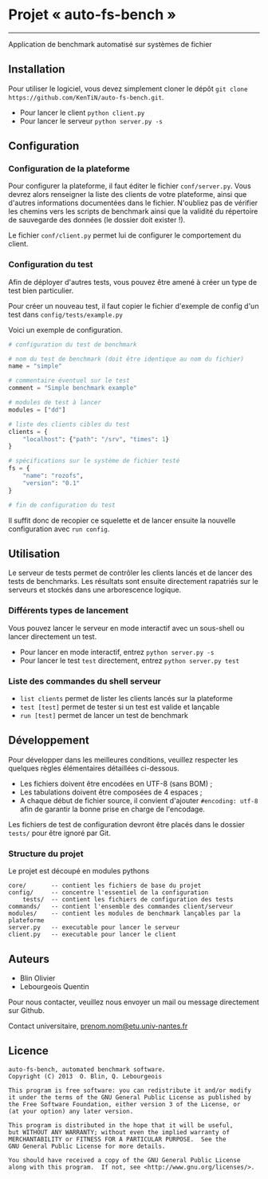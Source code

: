 Projet « auto-fs-bench »
========================

---

Application de benchmark automatisé sur systèmes de fichier

## Installation

Pour utiliser le logiciel, vous devez simplement cloner le dépôt `git clone https://github.com/KenTiN/auto-fs-bench.git`.

* Pour lancer le client `python client.py`
* Pour lancer le serveur `python server.py -s`

## Configuration

### Configuration de la plateforme

Pour configurer la plateforme, il faut éditer le fichier `conf/server.py`. Vous devrez alors renseigner la liste des clients de votre plateforme,
ainsi que d'autres informations documentées dans le fichier. N'oubliez pas de vérifier les chemins vers les scripts de benchmark ainsi que la
validité du répertoire de sauvegarde des données (le dossier doit exister !).

Le fichier `conf/client.py` permet lui de configurer le comportement du client.

### Configuration du test

Afin de déployer d'autres tests, vous pouvez être amené à créer un type de test bien particulier.

Pour créer un nouveau test, il faut copier le fichier d'exemple de config d'un test dans `config/tests/example.py`

Voici un exemple de configuration.

```python
# configuration du test de benchmark

# nom du test de benchmark (doit être identique au nom du fichier)
name = "simple"

# commentaire éventuel sur le test
comment = "Simple benchmark example"

# modules de test à lancer
modules = ["dd"]

# liste des clients cibles du test
clients = {
    "localhost": {"path": "/srv", "times": 1}
}

# spécifications sur le système de fichier testé
fs = {
    "name": "rozofs",
    "version": "0.1"
}

# fin de configuration du test
```

Il suffit donc de recopier ce squelette et de lancer ensuite la nouvelle configuration avec `run config`.

## Utilisation

Le serveur de tests permet de contrôler les clients lancés et de lancer des tests de benchmarks. Les résultats sont
ensuite directement rapatriés sur le serveurs et stockés dans une arborescence logique.

### Différents types de lancement

Vous pouvez lancer le serveur en mode interactif avec un sous-shell ou lancer directement un test.

* Pour lancer en mode interactif, entrez `python server.py -s`
* Pour lancer le test `test` directement, entrez `python server.py test`

### Liste des commandes du shell serveur

* `list clients` permet de lister les clients lancés sur la plateforme
* `test [test]` permet de tester si un test est valide et lançable
* `run [test]` permet de lancer un test de benchmark

## Développement

Pour développer dans les meilleures conditions, veuillez respecter les quelques
règles élémentaires détaillées ci-dessous.

* Les fichiers doivent être encodées en UTF-8 (sans BOM) ;
* Les tabulations doivent être composées de 4 espaces ;
* A chaque début de fichier source, il convient d'ajouter `#encoding: utf-8` afin
de garantir la bonne prise en charge de l'encodage.

Les fichiers de test de configuration devront être placés dans le dossier `tests/`
pour être ignoré par Git.

### Structure du projet

Le projet est découpé en modules pythons

    core/       -- contient les fichiers de base du projet
    config/     -- concentre l'essentiel de la configuration
        tests/  -- contient les fichiers de configuration des tests
    commands/   -- contient l'ensemble des commandes client/serveur
    modules/    -- contient les modules de benchmark lançables par la plateforme
    server.py   -- executable pour lancer le serveur
    client.py   -- executable pour lancer le client


## Auteurs

* Blin Olivier
* Lebourgeois Quentin

Pour nous contacter, veuillez nous envoyer un mail ou message directement sur Github.

Contact universitaire, <prenom.nom@etu.univ-nantes.fr>

## Licence

	auto-fs-bench, automated benchmark software.
    Copyright (C) 2013  O. Blin, Q. Lebourgeois

    This program is free software: you can redistribute it and/or modify
    it under the terms of the GNU General Public License as published by
    the Free Software Foundation, either version 3 of the License, or
    (at your option) any later version.

    This program is distributed in the hope that it will be useful,
    but WITHOUT ANY WARRANTY; without even the implied warranty of
    MERCHANTABILITY or FITNESS FOR A PARTICULAR PURPOSE.  See the
    GNU General Public License for more details.

    You should have received a copy of the GNU General Public License
    along with this program.  If not, see <http://www.gnu.org/licenses/>.
